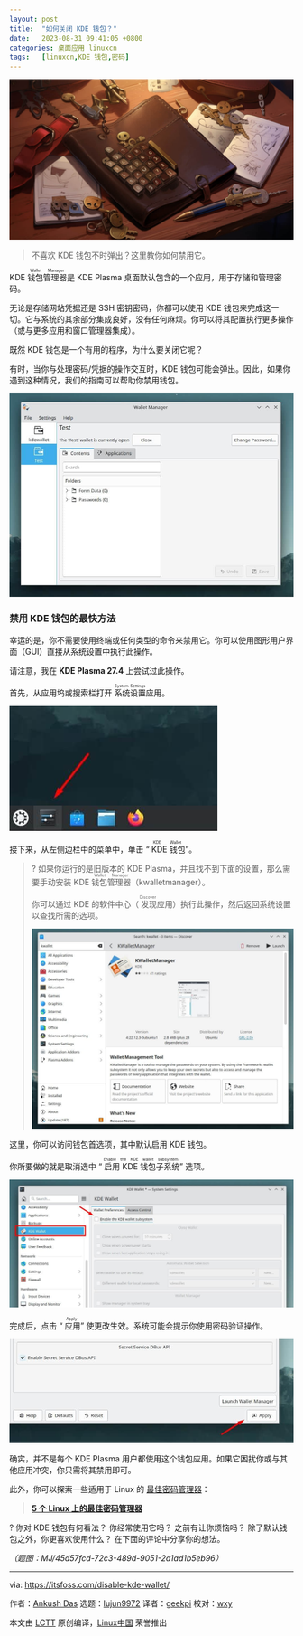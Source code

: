 ```yaml
---
layout: post
title:	"如何关闭 KDE 钱包？"
date:	2023-08-31 09:41:05 +0800 
categories:	桌面应用 linuxcn 
tags:	[linuxcn,KDE 钱包,密码]
---
```



![](/Asserts/Images/album/202308/31/094020wxhh00bh30ze409e.jpg)



> 
> 不喜欢 KDE 钱包不时弹出？这里教你如何禁用它。
> 
> 
> 


KDE <ruby> 钱包管理器 <rt>  Wallet Manager </rt></ruby> 是 KDE Plasma 桌面默认包含的一个应用，用于存储和管理密码。


无论是存储网站凭据还是 SSH 密钥密码，你都可以使用 KDE 钱包来完成这一切。它与系统的其余部分集成良好，没有任何麻烦。你可以将其配置执行更多操作（或与更多应用和窗口管理器集成）。


既然 KDE 钱包是一个有用的程序，为什么要关闭它呢？


有时，当你与处理密码/凭据的操作交互时，KDE 钱包可能会弹出。因此，如果你遇到这种情况，我们的指南可以帮助你禁用钱包。


![](/Asserts/Images/album/202308/31/094105jnpncnnzppi1ni40.jpg)


### 禁用 KDE 钱包的最快方法


幸运的是，你不需要使用终端或任何类型的命令来禁用它。你可以使用图形用户界面（GUI）直接从系统设置中执行此操作。


请注意，我在 **KDE Plasma 27.4** 上尝试过此操作。


首先，从应用坞或搜索栏打开 <ruby> 系统设置 <rt>  System Settings </rt></ruby> 应用。


![](/Asserts/Images/album/202308/31/094105vulzcdy72yl7hu4c.jpg)


接下来，从左侧边栏中的菜单中，单击 “<ruby> KDE 钱包 <rt>  KDE Wallet </rt></ruby>”。



> 
> ? 如果你运行的是旧版本的 KDE Plasma，并且找不到下面的设置，那么需要手动安装 KDE <ruby> 钱包管理器 <rt>  Wallet Manager </rt></ruby>（kwalletmanager）。
> 
> 
> 你可以通过 KDE 的软件中心（<ruby> 发现 <rt>  Discover </rt></ruby> 应用）执行此操作，然后返回系统设置以查找所需的选项。
> 
> 
> ![](/Asserts/Images/album/202308/31/094106b35xhfp4378huc6q.jpg)
> 
> 
> 


这里，你可以访问钱包首选项，其中默认启用 KDE 钱包。


你所要做的就是取消选中 “<ruby> 启用 KDE 钱包子系统 <rt>  Enable the KDE wallet subsystem </rt></ruby>” 选项。


![](/Asserts/Images/album/202308/31/094106qjoxgsgbzs6a9n4q.jpg)


完成后，点击 “<ruby> 应用 <rt>  Apply </rt></ruby>” 使更改生效。系统可能会提示你使用密码验证操作。


![](/Asserts/Images/album/202308/31/094107excyqzyboujmfxsy.jpg)


确实，并不是每个 KDE Plasma 用户都使用这个钱包应用。如果它困扰你或与其他应用冲突，你只需将其禁用即可。


此外，你可以探索一些适用于 Linux 的 [最佳密码管理器](https://itsfoss.com/password-managers-linux/)：



> 
> **[5 个 Linux 上的最佳密码管理器](https://itsfoss.com/password-managers-linux/)**
> 
> 
> 


? 你对 KDE 钱包有何看法？ 你经常使用它吗？ 之前有让你烦恼吗？ 除了默认钱包之外，你更喜欢使用什么？ 在下面的评论中分享你的想法。


*（题图：MJ/45d57fcd-72c3-489d-9051-2a1ad1b5eb96）*




---


via: <https://itsfoss.com/disable-kde-wallet/>


作者：[Ankush Das](https://itsfoss.com/author/ankush/) 选题：[lujun9972](https://github.com/lujun9972) 译者：[geekpi](https://github.com/geekpi) 校对：[wxy](https://github.com/wxy)


本文由 [LCTT](https://github.com/LCTT/TranslateProject) 原创编译，[Linux中国](https://linux.cn/) 荣誉推出
